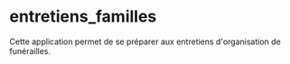 # entretiens_familles
Cette application permet de se préparer aux entretiens d'organisation de funérailles.
